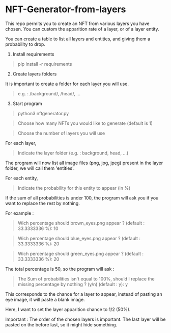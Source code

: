 # NFT-Generator-from-layers
 This repo permits you to create an NFT from various layers you have chosen. You can custom the apparition rate of a layer, or of a layer entity.

 You can create a table to list all layers and entities, and giving them a probability to drop.

1. Install requirements

> pip install -r requirements


2. Create layers folders

It is important to create a folder for each layer you will use.

> e.g. : /background/, /head/, ...


3. Start program

> python3 nftgenerator.py

> Choose how many NFTs you would like to generate (default is 1)

> Choose the number of layers you will use

For each layer,

> Indicate the layer folder (e.g. : background, head, ...)

The program will now list all image files (png, jpg, jpeg) present in the layer folder, we will call them 'entities'.

For each entity,

> Indicate the probability for this entity to appear (in %)

If the sum of all probabilities is under 100, the program will ask you if you want to replace the rest by nothing.

For example :

> Wich percentage should brown_eyes.png appear ? (default : 33.3333336 %): 10

> Wich percentage should blue_eyes.png appear ? (default : 33.3333336 %): 20

> Wich percentage should green_eyes.png appear ? (default : 33.3333336 %): 20

The total percentage is 50, so the program will ask :

> The Sum of probabilities isn't equal to 100%, should I replace the missing percentage by nothing ? (y/n) (default : y): y

This corresponds to the chance for a layer to appear, instead of pasting an eye image, it will paste a blank image.

Here, I want to set the layer apparition chance to 1/2 (50%).


Important : The order of the chosen layers is important. The last layer will be pasted on the before last, so it might hide something.